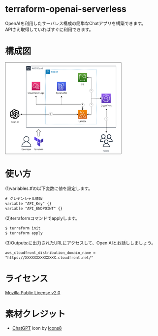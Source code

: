# terraform-openai-serverless
OpenAIを利用したサーバレス構成の簡単なChatアプリを構築できます。
<br>
APIさえ取得していればすぐに利用できます。

# 構成図
<p>
<img width="75%" src="./src/terraform-openai-serverless.png">
</p>

# 使い方

(1)variables.tfの以下変数に値を設定します。
```
# クレデンシャル情報
variable "API_Key" {}
variable "API_ENDPOINT" {}
```

(2)terraformコマンドでapplyします。
```
$ terraform init
$ terraform apply
```

(3)Outputs:に出力されたURLにアクセスして、Open AIとお話ししましょう。
```
aws_cloudfront_distribution_domain_name = "https://XXXXXXXXXXXXXX.cloudfront.net/"
```

# ライセンス
[Mozilla Public License v2.0](https://github.com/Lamaglama39/terraform-for-aws/blob/main/LICENSE)

# 素材クレジット
- <a target="_blank" href="https://icons8.com/icon/fO5yVwARGUEB/chatgpt">ChatGPT</a> icon by <a target="_blank" href="https://icons8.com">Icons8</a>